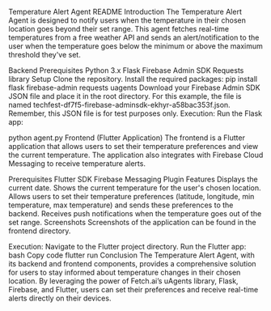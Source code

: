 Temperature Alert Agent README
Introduction
The Temperature Alert Agent is designed to notify users when the temperature in their chosen location goes beyond their set range. This agent fetches real-time temperatures from a free weather API and sends an alert/notification to the user when the temperature goes below the minimum or above the maximum threshold they've set.

Backend
Prerequisites
Python 3.x
Flask
Firebase Admin SDK
Requests library
Setup
Clone the repository.
Install the required packages:
pip install flask firebase-admin requests uagents
Download your Firebase Admin SDK JSON file and place it in the root directory. For this example, the file is named techfest-df7f5-firebase-adminsdk-ekhyr-a58bac353f.json. Remember, this JSON file is for test purposes only.
Execution:
Run the Flask app:

python agent.py
Frontend (Flutter Application)
The frontend is a Flutter application that allows users to set their temperature preferences and view the current temperature. The application also integrates with Firebase Cloud Messaging to receive temperature alerts.

Prerequisites
Flutter SDK
Firebase Messaging Plugin
Features
Displays the current date.
Shows the current temperature for the user's chosen location.
Allows users to set their temperature preferences (latitude, longitude, min temperature, max temperature) and sends these preferences to the backend.
Receives push notifications when the temperature goes out of the set range.
Screenshots
Screenshots of the application can be found in the frontend directory.

Execution:
Navigate to the Flutter project directory.
Run the Flutter app:
bash
Copy code
flutter run
Conclusion
The Temperature Alert Agent, with its backend and frontend components, provides a comprehensive solution for users to stay informed about temperature changes in their chosen location. By leveraging the power of Fetch.ai’s uAgents library, Flask, Firebase, and Flutter, users can set their preferences and receive real-time alerts directly on their devices.
